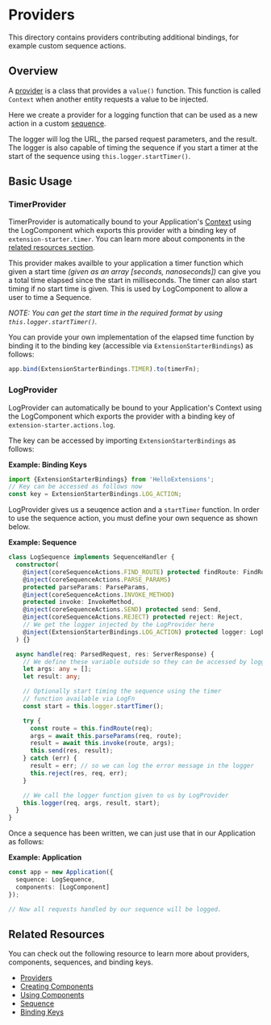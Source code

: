 # Providers

This directory contains providers contributing additional bindings, for example custom sequence actions.

## Overview

A [provider](http://loopback.io/doc/en/lb4/Creating-components.html#providers) is a class that provides a `value()` function. This function is called `Context` when another entity requests a value to be injected.

Here we create a provider for a logging function that can be used as a new action in a custom [sequence](http://loopback.io/doc/en/lb4/Sequence.html).

The logger will log the URL, the parsed request parameters, and the result. The logger is also capable of timing the sequence if you start a timer at the start of the sequence using `this.logger.startTimer()`.

## Basic Usage

### TimerProvider

TimerProvider is automatically bound to your Application's [Context](http://loopback.io/doc/en/lb4/Context.html) using the LogComponent which exports this provider with a binding key of `extension-starter.timer`. You can learn more about components in the [related resources section](#related-resources).

This provider makes availble to your application a timer function which given a start time _(given as an array [seconds, nanoseconds])_ can give you a total time elapsed since the start in milliseconds. The timer can also start timing if no start time is given. This is used by LogComponent to allow a user to time a Sequence. 

*NOTE:* _You can get the start time in the required format by using `this.logger.startTimer()`._

You can provide your own implementation of the elapsed time function by binding it to the binding key (accessible via `ExtensionStarterBindings`) as follows:
```ts
app.bind(ExtensionStarterBindings.TIMER).to(timerFn);
``` 

### LogProvider

LogProvider can automatically be bound to your Application's Context using the LogComponent which exports the provider with a binding key of `extension-starter.actions.log`. 

The key can be accessed by importing `ExtensionStarterBindings` as follows:

**Example: Binding Keys**
```ts
import {ExtensionStarterBindings} from 'HelloExtensions';
// Key can be accessed as follows now
const key = ExtensionStarterBindings.LOG_ACTION;
```

LogProvider gives us a seuqence action and a `startTimer` function. In order to use the sequence action, you must define your own sequence as shown below. 

**Example: Sequence**
```ts
class LogSequence implements SequenceHandler {
  constructor(
    @inject(coreSequenceActions.FIND_ROUTE) protected findRoute: FindRoute,
    @inject(coreSequenceActions.PARSE_PARAMS)
    protected parseParams: ParseParams,
    @inject(coreSequenceActions.INVOKE_METHOD)
    protected invoke: InvokeMethod,
    @inject(coreSequenceActions.SEND) protected send: Send,
    @inject(coreSequenceActions.REJECT) protected reject: Reject,
    // We get the logger injected by the LogProvider here
    @inject(ExtensionStarterBindings.LOG_ACTION) protected logger: LogFn,
  ) {}

  async handle(req: ParsedRequest, res: ServerResponse) {
    // We define these variable outside so they can be accessed by logger.
    let args: any = [];
    let result: any;

    // Optionally start timing the sequence using the timer
    // function available via LogFn
    const start = this.logger.startTimer();

    try {
      const route = this.findRoute(req);
      args = await this.parseParams(req, route);
      result = await this.invoke(route, args);
      this.send(res, result);
    } catch (err) {
      result = err; // so we can log the error message in the logger
      this.reject(res, req, err);
    }

    // We call the logger function given to us by LogProvider
    this.logger(req, args, result, start);
  }
}
```

Once a sequence has been written, we can just use that in our Application as follows:

**Example: Application**
```ts
const app = new Application({
  sequence: LogSequence,
  components: [LogComponent]
});

// Now all requests handled by our sequence will be logged.
```

## Related Resources

You can check out the following resource to learn more about providers, components, sequences, and binding keys.

- [Providers](http://loopback.io/doc/en/lb4/Creating-components.html#providers)
- [Creating Components](http://loopback.io/doc/en/lb4/Creating-components.html)
- [Using Components](http://loopback.io/doc/en/lb4/Using-components.html)
- [Sequence](http://loopback.io/doc/en/lb4/Sequence.html)
- [Binding Keys](http://loopback.io/doc/en/lb4/Decorators.html)
